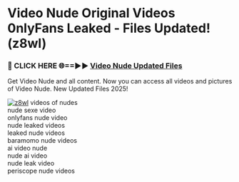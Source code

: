 # Video Nude Original Videos 0nlyFans Leaked - Files Updated! (z8wl)

<h3>🔴 CLICK HERE 🌐==►► <a href="https://tinyurl.com/5h6xmrr3" rel="nofollow">Video Nude Updated Files</a></h3>

Get Video Nude and all content. Now you can access all videos and pictures of Video Nude. New Updated Files 2025!

[![z8wl](https://i.imgur.com/KVD873Z.gif)](https://tinyurl.com/5h6xmrr3)
videos of nudes<br>
nude sexe video<br>
onlyfans nude video<br>
nude leaked videos<br>
leaked nude videos<br>
baramomo nude videos<br>
ai video nude<br>
nude ai video<br>
nude leak video<br>
periscope nude videos